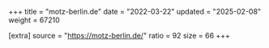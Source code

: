 +++
title = "motz-berlin.de"
date = "2022-03-22"
updated = "2025-02-08"
weight = 67210

[extra]
source = "https://motz-berlin.de/"
ratio = 92
size = 66
+++
